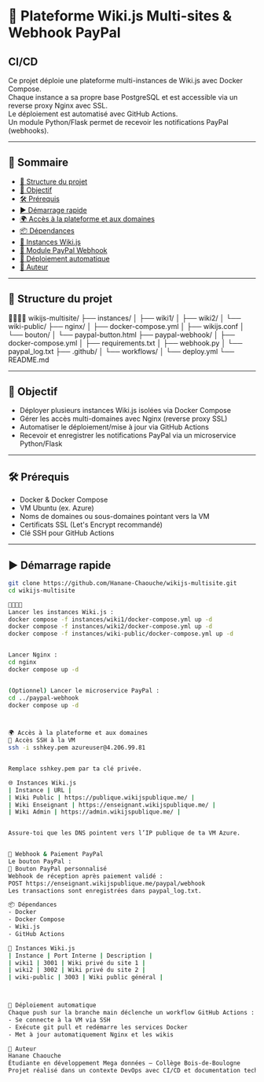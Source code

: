 # 🚀 Plateforme Wiki.js Multi-sites & Webhook PayPal

## CI/CD

Ce projet déploie une plateforme multi-instances de Wiki.js avec Docker Compose.  
Chaque instance a sa propre base PostgreSQL et est accessible via un reverse proxy Nginx avec SSL.  
Le déploiement est automatisé avec GitHub Actions.  
Un module Python/Flask permet de recevoir les notifications PayPal (webhooks).

---

## 📑 Sommaire

- [📁 Structure du projet](#-structure-du-projet)
- [🚀 Objectif](#-objectif)
- [🛠️ Prérequis](#️-prérequis)
- [▶️ Démarrage rapide](#️-démarrage-rapide)
- [🌍 Accès à la plateforme et aux domaines](#-accès-à-la-plateforme-et-aux-domaines)
- [📦 Dépendances](#-dépendances)
- [📘 Instances Wiki.js](#-instances-wikijs)
- [💸 Module PayPal Webhook](#-module-paypal-webhook)
- [🤖 Déploiement automatique](#-déploiement-automatique)
- [👤 Auteur](#-auteur)

---

## 📁 Structure du projet


wikijs-multisite/ ├── instances/ │   ├── wiki1/ │   ├── wiki2/ │   └── wiki-public/ ├── nginx/ │   ├── docker-compose.yml │   ├── wikijs.conf │   └── bouton/ │       └── paypal-button.html ├── paypal-webhook/ │   ├── docker-compose.yml │   ├── requirements.txt │   ├── webhook.py │   └── paypal_log.txt ├── .github/ │   └── workflows/ │       └── deploy.yml └── README.md

---

## 🚀 Objectif

- Déployer plusieurs instances Wiki.js isolées via Docker Compose  
- Gérer les accès multi-domaines avec Nginx (reverse proxy SSL)  
- Automatiser le déploiement/mise à jour via GitHub Actions  
- Recevoir et enregistrer les notifications PayPal via un microservice Python/Flask  

---

## 🛠️ Prérequis

- Docker & Docker Compose  
- VM Ubuntu (ex. Azure)  
- Noms de domaines ou sous-domaines pointant vers la VM  
- Certificats SSL (Let's Encrypt recommandé)  
- Clé SSH pour GitHub Actions  

---

## ▶️ Démarrage rapide

```bash
git clone https://github.com/Hanane-Chaouche/wikijs-multisite.git
cd wikijs-multisite


Lancer les instances Wiki.js :
docker compose -f instances/wiki1/docker-compose.yml up -d
docker compose -f instances/wiki2/docker-compose.yml up -d
docker compose -f instances/wiki-public/docker-compose.yml up -d


Lancer Nginx :
cd nginx
docker compose up -d


(Optionnel) Lancer le microservice PayPal :
cd ../paypal-webhook
docker compose up -d



🌍 Accès à la plateforme et aux domaines
🔑 Accès SSH à la VM
ssh -i sshkey.pem azureuser@4.206.99.81


Remplace sshkey.pem par ta clé privée.

🌐 Instances Wiki.js
| Instance | URL | 
| Wiki Public | https://publique.wikijspublique.me/ | 
| Wiki Enseignant | https://enseignant.wikijspublique.me/ | 
| Wiki Admin | https://admin.wikijspublique.me/ | 


Assure-toi que les DNS pointent vers l’IP publique de ta VM Azure.


💸 Webhook & Paiement PayPal
Le bouton PayPal :
🔗 Bouton PayPal personnalisé
Webhook de réception après paiement validé :
POST https://enseignant.wikijspublique.me/paypal/webhook
Les transactions sont enregistrées dans paypal_log.txt.

📦 Dépendances
- Docker
- Docker Compose
- Wiki.js
- GitHub Actions

📘 Instances Wiki.js
| Instance | Port Interne | Description | 
| wiki1 | 3001 | Wiki privé du site 1 | 
| wiki2 | 3002 | Wiki privé du site 2 | 
| wiki-public | 3003 | Wiki public général | 



🤖 Déploiement automatique
Chaque push sur la branche main déclenche un workflow GitHub Actions :
- Se connecte à la VM via SSH
- Exécute git pull et redémarre les services Docker
- Met à jour automatiquement Nginx et les wikis

👤 Auteur
Hanane Chaouche
Étudiante en développement Mega données – Collège Bois-de-Boulogne
Projet réalisé dans un contexte DevOps avec CI/CD et documentation technique.
